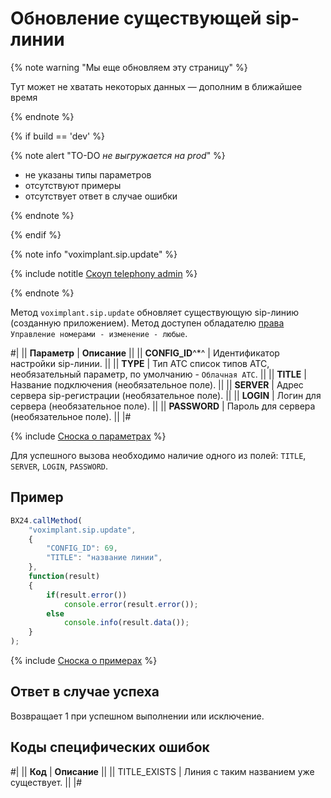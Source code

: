 # Обновление существующей sip-линии

{% note warning "Мы еще обновляем эту страницу" %}

Тут может не хватать некоторых данных — дополним в ближайшее время

{% endnote %}

{% if build == 'dev' %}

{% note alert "TO-DO _не выгружается на prod_" %}

- не указаны типы параметров
- отсутствуют примеры
- отсутствует ответ в случае ошибки

{% endnote %}

{% endif %}

{% note info "voximplant.sip.update" %}

{% include notitle [Скоуп telephony admin](../../_includes/scope-telephony-admin.md) %}

{% endnote %}

Метод `voximplant.sip.update` обновляет существующую sip-линию (созданную приложением). Метод доступен обладателю [права](https://helpdesk.bitrix24.ru/open/18177766/) `Управление номерами - изменение - любые`.

#|
|| **Параметр** | **Описание** ||
|| **CONFIG_ID**^*^ | Идентификатор настройки sip-линии. ||
|| **TYPE** | Тип АТС список типов АТС, необязательный параметр, по умолчанию - `Облачная АТС`. ||
|| **TITLE** | Название подключения (необязательное поле). ||
|| **SERVER** | Адрес сервера sip-регистрации (необязательное поле). ||
|| **LOGIN** | Логин для сервера (необязательное поле). ||
|| **PASSWORD** | Пароль для сервера (необязательное поле). ||
|#

{% include [Сноска о параметрах](../../../../_includes/required.md) %}

Для успешного вызова необходимо наличие одного из полей: `TITLE`, `SERVER`, `LOGIN`, `PASSWORD`.

## Пример

```js
BX24.callMethod(
    "voximplant.sip.update",
    {
        "CONFIG_ID": 69,
        "TITLE": "название линии",
    },
    function(result)
    {
        if(result.error())
            console.error(result.error());
        else
            console.info(result.data());
    }
);
```

{% include [Сноска о примерах](../../../../_includes/examples.md) %}

## Ответ в случае успеха

Возвращает 1 при успешном выполнении или исключение.

## Коды специфических ошибок

#|
|| **Код** | **Описание** ||
|| TITLE_EXISTS | Линия с таким названием уже существует. ||
|#
